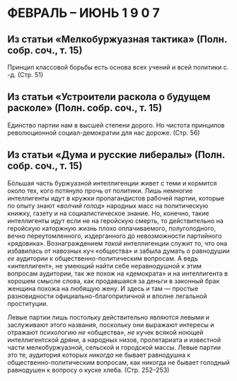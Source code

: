 # ФЕВРАЛЬ – ИЮНЬ 1 9 0 7

## Из статьи **«Мелкобуржуазная тактика»** (Полн. собр. соч., т. 15)

Принцип классовой борьбы есть основа всех учений и всей политики с. -д. (Стр. 51)

## Из статьи «Устроители раскола о будущем расколе» (Полн. собр. соч., т. 15)

Единство партии нам в высшей степени дорого. Но чистота принципов революционной социал-демократии для нас дороже. (Стр. 56)

## Из статьи **«Дума и русские либералы»** (Полн. собр. соч., т. 15)

Бòльшая часть буржуазной интеллигенции живет с теми и кормится около тех, кого потянуло прочь от политики. Лишь немногие интеллигенты идут в кружки пропагандистов рабочей партии, которые по опыту знают «_волчий голод_» народных масс на политическую книжку, газету и на социалистическое знание. Но, конечно, такие интеллигенты идут если не на геройскую смерть, то действительно на геройскую каторжную жизнь плохо оплачиваемого, полуголодного, вечно переутомленного, издерганного до невозможности партийного «рядовика». Вознаграждением _такой_ интеллигенции служит то, что она избавилась от навозных куч «общества» и забыла думать о равнодушии _ее_ аудитории к общественно-политическим вопросам. А ведь «интеллигент», не умеющий найти себе неравнодушной к этим вопросам аудитории, так же похож на «демократа» и на интеллигента в хорошем смысле слова, как продавшаяся за деньги в законный брак женщина похожа на любящую жену. И здесь и там — простые разновидности официально-благоприличной и вполне легальной проституции.

Левые партии лишь постольку действительно являются левыми и заслуживают этого названия, поскольку они выражают интересы и отражают психологию _не_ «общества», _не_ кучек всякой ноющей интеллигентской дряни, а народных низов, пролетариата и известной части мелкобуржуазной, сельской и городской массы. Левые партии это те, аудитория которых _никогда_ не бывает равнодушна к общественно-политическим вопросам, как никогда не бывает голодный равнодушен к вопросу о куске хлеба. (Стр. 252–253)